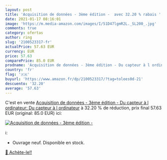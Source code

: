 ```yaml
---
layout: post
title: 'Acquisition de données - 3ème édition -  avec 32.20 % rabais '
date: 2021-01-17 08:16:01
image: 'https://m.media-amazon.com/images/I/51D47lgmR2L._SL200_.jpg'
comments: true
category: ofertas
author: ring
slug: '2100523317-fr'
actualPrice: 57.63 EUR
currency: EUR
price: 57.63
comparePrice: 85.0 EUR
prodname: 'Acquisition de données - 3ème édition - Du capteur à l ordinateur: Du capteur à l ordinateur'
country: 'fr'
flag: '🇫🇷'
buyurl: 'https://www.amazon.fr/dp/2100523317/?tag=tolees0d-21'
descuento: '32.20'
average: '57.63'
---
```


C'est en vente [Acquisition de données - 3ème édition - Du capteur à l ordinateur: Du capteur à l ordinateur](https://www.amazon.fr/dp/2100523317/?tag=tolees0d-21)  à  32.20 % de réduction, prix final  57.63 EUR (original: 85.0 EUR) ici:

[![Acquisition de données - 3ème édition - ](https://m.media-amazon.com/images/I/51D47lgmR2L._SL200_.jpg)](https://www.amazon.fr/dp/2100523317/?tag=tolees0d-21)

ℹ️:

- Ouvrage neuf. Disponible en stock.

[🛒 Achète-le!!](https://www.amazon.fr/dp/2100523317/?tag=tolees0d-21)
